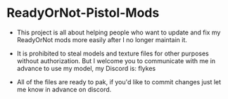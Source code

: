 # ReadyOrNot-Pistol-Mods
- This project is all about helping people who want to update and fix my ReadyOrNot mods more easily after I no longer maintain it.

- It is prohibited to steal models and texture files for other purposes without authorization. But I welcome you to communicate with me in advance to use my model, my Discord is: flykes

- All of the files are ready to pak, if you'd like to commit changes just let me know in advance on discord.
